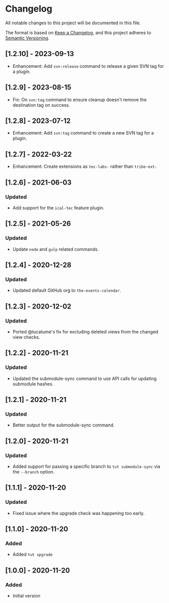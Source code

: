 # Changelog
All notable changes to this project will be documented in this file.

The format is based on [Keep a Changelog](https://keepachangelog.com/en/1.0.0/),
and this project adheres to [Semantic Versioning](https://semver.org/spec/v2.0.0.html).

## [1.2.10] - 2023-09-13

- Enhancement: Add `svn:release` command to release a given SVN tag for a plugin.

## [1.2.9] - 2023-08-15

- Fix: On `svn:tag` command to ensure cleanup doesn't remove the destination tag on success.

## [1.2.8] - 2023-07-12

- Enhancement: Add `svn:tag` command to create a new SVN tag for a plugin.

## [1.2.7] - 2022-03-22

- Enhancement: Create extensions as `tec-labs-` rather than `tribe-ext-`

## [1.2.6] - 2021-06-03
### Updated

- Add support for the `ical-tec` feature plugin.

## [1.2.5] - 2021-05-26
### Updated

- Update `node` and `gulp` related commands.

## [1.2.4] - 2020-12-28
### Updated

- Updated default GitHub org to `the-events-calendar`.

## [1.2.3] - 2020-12-02
### Updated

- Ported @lucatume's fix for excluding deleted views from the changed view checks.

## [1.2.2] - 2020-11-21
### Updated

- Updated the submodule-sync command to use API calls for updating submodule hashes.

## [1.2.1] - 2020-11-21
### Updated

- Better output for the submodule-sync command.

## [1.2.0] - 2020-11-21
### Updated

- Added support for passing a specific branch to `tut submodule-sync` via the `--branch` option.

## [1.1.1] - 2020-11-20
### Updated

- Fixed issue where the upgrade check was happening too early.

## [1.1.0] - 2020-11-20
### Added

- Added `tut upgrade`

## [1.0.0] - 2020-11-20
### Added

- Initial version
